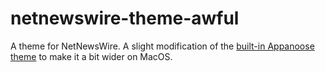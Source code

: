 # netnewswire-theme-awful

A theme for NetNewsWire. A slight modification of the [built-in Appanoose theme](https://github.com/Ranchero-Software/NetNewsWire/tree/main/Shared/Resources/Appanoose.nnwtheme) to make it a bit wider on MacOS.
